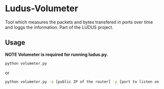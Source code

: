 # Ludus-Volumeter
Tool which measures the packets and bytes transfered in ports over time and loggs the information. Part of the LUDUS project.

## Usage
**NOTE Volumeter is required for running ludus.py.** 
```bash
python volumeter.py
``` 
or
```bash
python volumeter.py -a [public IP of the router] -p [port to listen on for instrudction]
```